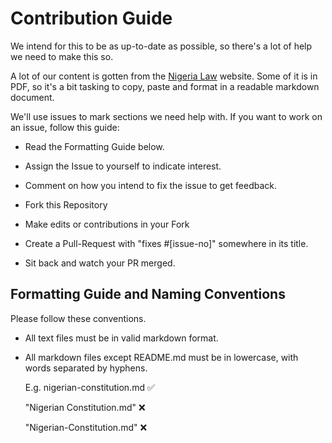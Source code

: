 # Contribution Guide

We intend for this to be as up-to-date as possible, so there's a lot of help we need to make this so.

A lot of our content is gotten from the [Nigeria Law](https://nigeria-law.org) website. Some of it is in PDF, so it's a bit tasking to copy, paste and format in a readable markdown document.

We'll use issues to mark sections we need help with. If you want to work on an issue, follow this guide:

- Read the Formatting Guide below.

- Assign the Issue to yourself to indicate interest.

- Comment on how you intend to fix the issue to get feedback.

- Fork this Repository

- Make edits or contributions in your Fork

- Create a Pull-Request with "fixes #[issue-no]" somewhere in its title.

- Sit back and watch your PR merged.

## Formatting Guide and Naming Conventions

Please follow these conventions.

- All text files must be in valid markdown format.

- All markdown files except README.md must be in lowercase, with words separated by hyphens.

    E.g. nigerian-constitution.md ✅

    "Nigerian Constitution.md" ❌

    "Nigerian-Constitution.md" ❌

